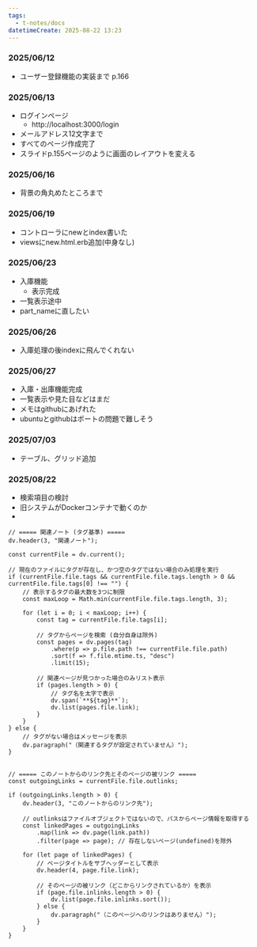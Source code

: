 ```yaml
---
tags:
  - t-notes/docs
datetimeCreate: 2025-08-22 13:23
---
```

### 2025/06/12

- ユーザー登録機能の実装まで p.166

### 2025/06/13

- ログインページ
	- http://localhost:3000/login
- メールアドレス12文字まで
- すべてのページ作成完了
- スライドp.155ページのように画面のレイアウトを変える

### 2025/06/16

- 背景の角丸めたところまで

### 2025/06/19

- コントローラにnewとindex書いた
- viewsにnew.html.erb追加(中身なし)

### 2025/06/23

- 入庫機能
	- 表示完成
- 一覧表示途中
- part_nameに直したい

### 2025/06/26

- 入庫処理の後indexに飛んでくれない

### 2025/06/27

- 入庫・出庫機能完成
- 一覧表示や見た目などはまだ
- メモはgithubにあげれた
- ubuntuとgithubはポートの問題で難しそう

### 2025/07/03

- テーブル、グリッド追加

### 2025/08/22

- 検索項目の検討
- 旧システムがDockerコンテナで動くのか
- 






```dataviewjs
// ===== 関連ノート (タグ基準) =====
dv.header(3, "関連ノート");

const currentFile = dv.current();

// 現在のファイルにタグが存在し、かつ空のタグではない場合のみ処理を実行
if (currentFile.file.tags && currentFile.file.tags.length > 0 && currentFile.file.tags[0] !== "") {
    // 表示するタグの最大数を3つに制限
    const maxLoop = Math.min(currentFile.file.tags.length, 3);

    for (let i = 0; i < maxLoop; i++) {
        const tag = currentFile.file.tags[i];
        
        // タグからページを検索 (自分自身は除外)
        const pages = dv.pages(tag)
            .where(p => p.file.path !== currentFile.file.path) 
            .sort(f => f.file.mtime.ts, "desc")
            .limit(15);
        
        // 関連ページが見つかった場合のみリスト表示
        if (pages.length > 0) {
            // タグ名を太字で表示
            dv.span(`**${tag}**`); 
            dv.list(pages.file.link);
        }
    }
} else {
    // タグがない場合はメッセージを表示
    dv.paragraph("（関連するタグが設定されていません）");
}


// ===== このノートからのリンク先とそのページの被リンク =====
const outgoingLinks = currentFile.file.outlinks;

if (outgoingLinks.length > 0) {
    dv.header(3, "このノートからのリンク先");
    
    // outlinksはファイルオブジェクトではないので、パスからページ情報を取得する
    const linkedPages = outgoingLinks
        .map(link => dv.page(link.path))
        .filter(page => page); // 存在しないページ(undefined)を除外

    for (let page of linkedPages) {
        // ページタイトルをサブヘッダーとして表示
        dv.header(4, page.file.link);
        
        // そのページの被リンク（どこからリンクされているか）を表示
        if (page.file.inlinks.length > 0) {
            dv.list(page.file.inlinks.sort());
        } else {
            dv.paragraph("（このページへのリンクはありません）");
        }
    }
}
```